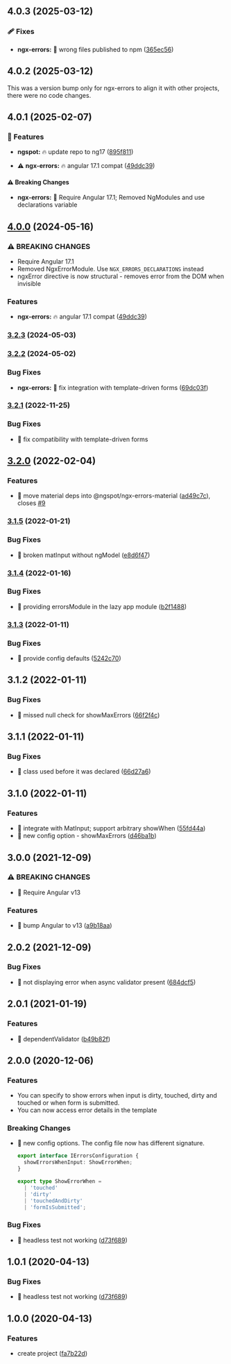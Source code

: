 ## 4.0.3 (2025-03-12)


### 🩹 Fixes

- **ngx-errors:** 🐞 wrong files published to npm ([365ec56](https://github.com/DmitryEfimenko/ngspot/commit/365ec56))

## 4.0.2 (2025-03-12)

This was a version bump only for ngx-errors to align it with other projects, there were no code changes.

## 4.0.1 (2025-02-07)


### 🚀 Features

- **ngspot:** 🔥 update repo to ng17 ([895f811](https://github.com/DmitryEfimenko/ngspot/commit/895f811))

- ⚠️  **ngx-errors:** 🔥 angular 17.1 compat ([49ddc39](https://github.com/DmitryEfimenko/ngspot/commit/49ddc39))


#### ⚠️  Breaking Changes

- **ngx-errors:** 🧨 Require Angular 17.1; Removed NgModules and use declarations variable

## [4.0.0](https://github.com/DmitryEfimenko/ngspot/compare/ngx-errors-3.2.3...ngx-errors-4.0.0) (2024-05-16)


### ⚠ BREAKING CHANGES

* Require Angular 17.1
* Removed NgxErrorModule. Use `NGX_ERRORS_DECLARATIONS` instead
* ngxError directive is now structural - removes error from the DOM when invisible

### Features

* **ngx-errors:** 🔥 angular 17.1 compat ([49ddc39](https://github.com/DmitryEfimenko/ngspot/commit/49ddc39a965b1f6661f3d5d73a43c147df72c8fc))

### [3.2.3](https://github.com/DmitryEfimenko/ngspot/compare/ngx-errors-3.2.2...ngx-errors-3.2.3) (2024-05-03)

### [3.2.2](https://github.com/DmitryEfimenko/ngspot/compare/ngx-errors-3.2.1...ngx-errors-3.2.2) (2024-05-02)


### Bug Fixes

* **ngx-errors:** 🐞 fix integration with template-driven forms ([69dc03f](https://github.com/DmitryEfimenko/ngspot/commit/69dc03f1e96da1e3f59d756dbe192a1222149e8a))

### [3.2.1](https://github.com/ngspot/ngx-errors/compare/v3.2.0...v3.2.1) (2022-11-25)

### Bug Fixes

- 🐛 fix compatibility with template-driven forms

## [3.2.0](https://github.com/ngspot/ngx-errors/compare/v3.1.5...v3.2.0) (2022-02-04)

### Features

- 🎸 move material deps into @ngspot/ngx-errors-material ([ad49c7c](https://github.com/ngspot/ngx-errors/commit/ad49c7cca52a24be83e80fb3738ebcd450a3f5ab)), closes [#9](https://github.com/ngspot/ngx-errors/issues/9)

### [3.1.5](https://github.com/ngspot/ngx-errors/compare/v3.1.4...v3.1.5) (2022-01-21)

### Bug Fixes

- 🐛 broken matInput without ngModel ([e8d6f47](https://github.com/ngspot/ngx-errors/commit/e8d6f47ee38fa3effeb59ec59787261291f4d07c))

### [3.1.4](https://github.com/ngspot/ngx-errors/compare/v3.1.3...v3.1.4) (2022-01-16)

### Bug Fixes

- 🐛 providing errorsModule in the lazy app module ([b2f1488](https://github.com/ngspot/ngx-errors/commit/b2f1488a2d3ea004ca6fa0d25b90c240e60e38c6))

### [3.1.3](https://github.com/ngspot/ngx-errors/compare/v3.1.2...v3.1.3) (2022-01-11)

### Bug Fixes

- 🐛 provide config defaults ([5242c70](https://github.com/ngspot/ngx-errors/commit/5242c70a30968af5ea8e9c77b6d755b4886734f8))

## 3.1.2 (2022-01-11)

### Bug Fixes

- 🐛 missed null check for showMaxErrors ([66f2f4c](https://github.com/ngspot/ngx-errors/commit/66f2f4cef75381de843ed4f72189c5df5faad650))

## 3.1.1 (2022-01-11)

### Bug Fixes

- 🐛 class used before it was declared ([66d27a6](https://github.com/ngspot/ngx-errors/commit/66d27a65930d208e63ddfae87a683abfa0912423))

## 3.1.0 (2022-01-11)

### Features

- 🎸 integrate with MatInput; support arbitrary showWhen ([55fd44a](https://github.com/ngspot/ngx-errors/commit/55fd44a1e946ccee34d9cf979925f5bc4e5a6dfa))
- 🎸 new config option - showMaxErrors ([d46ba1b](https://github.com/ngspot/ngx-errors/commit/d46ba1be40a4e49be1d0f2e00c88475806c540ea))

## 3.0.0 (2021-12-09)

### ⚠ BREAKING CHANGES

- 🧨 Require Angular v13

### Features

- 🎸 bump Angular to v13 ([a9b18aa](https://github.com/ngspot/ngx-errors/commit/a9b18aac8f78cca778d43f4c897b50f357df742d))

## 2.0.2 (2021-12-09)

### Bug Fixes

- 🐛 not displaying error when async validator present ([684dcf5](https://github.com/ngspot/ngx-errors/commit/684dcf5114a1e2ac9c6c4e64925d6ebf262cc6ba))

## 2.0.1 (2021-01-19)

### Features

- 🎸 dependentValidator ([b49b82f](https://github.com/ngspot/ngx-errors/commit/b49b82f9cf75b718288c72f190fa2a09ca1469dc))

## 2.0.0 (2020-12-06)

### Features

- You can specify to show errors when input is dirty, touched, dirty and touched or when form is submitted.
- You can now access error details in the template

### Breaking Changes

- 🎸 new config options. The config file now has different signature.

  ```ts
  export interface IErrorsConfiguration {
    showErrorsWhenInput: ShowErrorWhen;
  }

  export type ShowErrorWhen =
    | 'touched'
    | 'dirty'
    | 'touchedAndDirty'
    | 'formIsSubmitted';
  ```

### Bug Fixes

- 🐛 headless test not working ([d73f689](https://github.com/ngspot/ngx-errors/commit/d73f689d6010b3c728167d24a815b1ea7fe7255c))

## 1.0.1 (2020-04-13)

### Bug Fixes

- 🐛 headless test not working ([d73f689](https://github.com/ngspot/ngx-errors/commit/d73f689d6010b3c728167d24a815b1ea7fe7255c))

## 1.0.0 (2020-04-13)

### Features

- create project ([fa7b22d](https://github.com/ngspot/ngx-errors/commit/fa7b22dab9f8cb43e2d0760c6aa30655987df95a))
